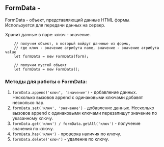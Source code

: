 ## FormData - 
FormData - объект, представляющий данные HTML формы. Используется для передачи данных на сервер.

Хранит данные в паре: ключ - значение.

        // получим объект, в который войдут даннные из формы,
        // где ключ - значение атрибута name, значение - значение атрибута value
        let formData = new FormData(form); 

        // получим пустой объект
        let formData = new FormData();

### Методы для работы с FormData:
1. `formData.append('ключ', 'значение')` - добавление данных. 
   Несколько вызовов append с одинаковыми ключами добавят несколько пар.
2. `formData.set('ключ', 'значение')` - добавление данных.
   Несколько вызовов append с одинаковыми ключами перезапишут значение по указанному ключу.
3. `formData.get('ключ') / formData.getAll('ключ')` - получение значения по ключу.
4. `formData.has('ключ')` - проверка наличия по ключу.
5. `formData.delete('ключ')` - удаление по ключу.
   
